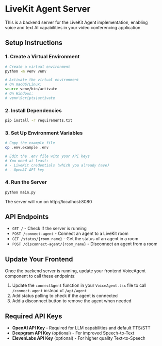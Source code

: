 # LiveKit Agent Server

This is a backend server for the LiveKit Agent implementation, enabling voice and text AI capabilities in your video conferencing application.

## Setup Instructions

### 1. Create a Virtual Environment

```bash
# Create a virtual environment
python -m venv venv

# Activate the virtual environment
# On macOS/Linux:
source venv/bin/activate
# On Windows:
# venv\Scripts\activate
```

### 2. Install Dependencies

```bash
pip install -r requirements.txt
```

### 3. Set Up Environment Variables

```bash
# Copy the example file
cp .env.example .env

# Edit the .env file with your API keys
# You need at least:
# - LiveKit credentials (which you already have)
# - OpenAI API key
```

### 4. Run the Server

```bash
python main.py
```

The server will run on http://localhost:8080

## API Endpoints

- `GET /` - Check if the server is running
- `POST /connect-agent` - Connect an agent to a LiveKit room
- `GET /status/{room_name}` - Get the status of an agent in a room
- `POST /disconnect-agent/{room_name}` - Disconnect an agent from a room

## Update Your Frontend

Once the backend server is running, update your frontend VoiceAgent component to call these endpoints:

1. Update the `connectAgent` function in your `VoiceAgent.tsx` file to call `/connect-agent` instead of `/api/agent`
2. Add status polling to check if the agent is connected
3. Add a disconnect button to remove the agent when needed

## Required API Keys

- **OpenAI API Key** - Required for LLM capabilities and default TTS/STT
- **Deepgram API Key** (optional) - For improved Speech-to-Text
- **ElevenLabs API Key** (optional) - For higher quality Text-to-Speech
